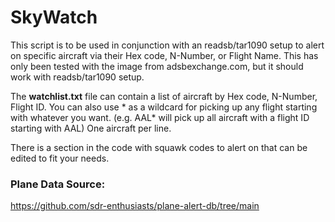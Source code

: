 # SkyWatch

This script is to be used in conjunction with an readsb/tar1090 setup to alert on specific aircraft via their Hex code, N-Number, or Flight Name. This has only been tested with the image from adsbexchange.com, but it should work with readsb/tar1090 setup.

The **watchlist.txt** file can contain a list of aircraft by Hex code, N-Number, Flight ID. You can also use * as a wildcard for picking up any flight starting with whatever you want. (e.g. AAL* will pick up all aircraft with a flight ID starting with AAL) One aircraft per line.

There is a section in the code with squawk codes to alert on that can be edited to fit your needs.

### Plane Data Source:
https://github.com/sdr-enthusiasts/plane-alert-db/tree/main
